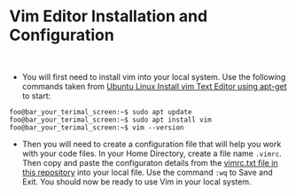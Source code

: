 # Vim Editor Installation and Configuration
<br/>

- You will first need to install vim into your local system. Use the following commands taken from [Ubuntu Linux Install vim Text Editor using apt-get](https://www.cyberciti.biz/faq/howto-install-vim-on-ubuntu-linux/) to start:
```console
foo@bar_your_terimal_screen:~$ sudo apt update
foo@bar_your_terimal_screen:~$ sudo apt install vim
foo@bar_your_terimal_screen:~$ vim --version
```


- Then you will need to create a configuration file that will help you work with your code files. In your Home Directory, create a file name ```.vimrc```. Then copy and paste the configuraton details from the [vimrc.txt file in this repository](https://github.com/sricharankrishnan/config-files/blob/master/vim/vimrc.txt) into your local file. Use the command ```:wq``` to Save and Exit. You should now be ready to use Vim in your local system.
